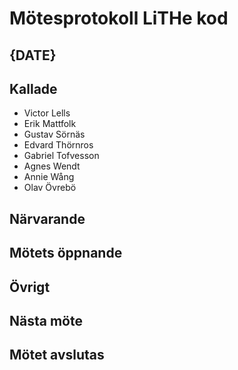 # Mötesprotokoll LiTHe kod 

## {DATE}

## Kallade
- Victor Lells
- Erik Mattfolk
- Gustav Sörnäs
- Edvard Thörnros
- Gabriel Tofvesson
- Agnes Wendt
- Annie Wång
- Olav Övrebö

## Närvarande

## Mötets öppnande

## Övrigt

## Nästa möte

## Mötet avslutas

